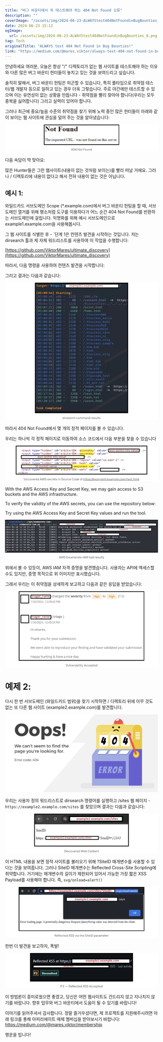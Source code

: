 ```yaml
---
title: "버그 바운티에서 꼭 테스트해야 하는 404 Not Found 오류"
description: ""
coverImage: "/assets/img/2024-06-23-ALWAYStest404NotFoundinBugBounties_0.png"
date: 2024-06-23 15:13
ogImage: 
  url: /assets/img/2024-06-23-ALWAYStest404NotFoundinBugBounties_0.png
tag: Tech
originalTitle: "ALWAYS test 404 Not Found in Bug Bounties!"
link: "https://medium.com/@mares.viktor/always-test-404-not-found-in-bug-bounties-2be47801b4c0"
---
```



안녕하세요 여러분, 오늘은 항상 "/" 디렉토리가 없는 웹 사이트를 테스트해야 하는 이유와 다른 많은 버그 바운티 헌터들이 놓치고 있는 것을 보여드리고 싶습니다.

솔직히 말해서, 버그 바운티 헌팅은 피곤할 수 있습니다, 특히 풀타임으로 취약점 테스터/웹 개발자 등으로 일하고 있는 경우 더욱 그렇습니다. 주로 야간에만 테스트할 수 있으며 이는 유연성이 없는 상황을 만듭니다 - 취약점을 빨리 찾아야 합니다(우리는 모두 중복을 싫어합니다) 그리고 실력이 있어야 합니다.

그러나 최근에 중요/높음 수준의 취약점을 찾기 위해 노력 중인 많은 헌터들이 아래와 같이 보이는 웹 사이트에 관심을 덜어 주는 것을 알아냈습니다:

<img src="/assets/img/2024-06-23-ALWAYStest404NotFoundinBugBounties_0.png" />

<div class="content-ad"></div>

다음 속담이 딱 맞아요:

많은 Hunter들은 그런 웹사이트(내용이 없는 것처럼 보이는)를 빨리 떠날 거에요. 그러나 / 디렉토리에 내용이 없다고 해서 전혀 내용이 없는 것은 아닙니다.

## 예시 1:

와일드카드 서브도메인 Scope (*.example.com)에서 버그 바운티 헌팅을 할 때, 서브도메인 열거를 위해 평소처럼 도구를 이용하다가 어느 순간 404 Not Found를 반환하는 서브도메인에 걸립니다. 익명화를 위해 예시 서브도메인으로 example1.example.com을 사용해봅시다.

<div class="content-ad"></div>

그 웹 사이트를 식별한 후 - `단계 1은 컨텐츠 발견을 시작하는 것입니다. 저는 dirsearch 툴과 제 자체 워드리스트를 사용하여 이 작업을 수행합니다:

[https://github.com/ViktorMares/ultimate_discovery](https://github.com/ViktorMares/ultimate_discovery)

따라서, 다음 명령을 사용하여 컨텐츠 발견을 시작합니다:

<div class="content-ad"></div>

그리고 결과는 다음과 같습니다:

![이미지](/assets/img/2024-06-23-ALWAYStest404NotFoundinBugBounties_2.png)

따라서 404 Not Found에서 몇 개의 정적 페이지를 볼 수 있습니다.

우리는 하나씩 각 정적 페이지로 이동하여 소스 코드에서 다음 부분을 찾을 수 있습니다

<div class="content-ad"></div>


![Image](/assets/img/2024-06-23-ALWAYStest404NotFoundinBugBounties_3.png)

With the AWS Access Key and Secret Key, we may gain access to S3 buckets and the AWS infrastructure.

To verify the validity of the AWS secrets, you can use the repository below:

Try using the AWS Access Key and Secret Key values and run the tool.


<div class="content-ad"></div>

![이미지](/assets/img/2024-06-23-ALWAYStest404NotFoundinBugBounties_4.png)

위에서 볼 수 있듯이, AWS IAM 자격 증명을 발견했습니다. 사용자는 API에 액세스할 수도 있지만, 증명 목적으로 위 이미지만 표시했습니다.

그래서 우리는 이 취약점을 상세하게 보고하고 다음과 같은 응답을 받았습니다:

![이미지](/assets/img/2024-06-23-ALWAYStest404NotFoundinBugBounties_5.png)

<div class="content-ad"></div>

# 예제 2:

다시 한 번 서브도메인 (와일드카드 범위)을 찾기 시작하면 / 디렉토리 뒤에 아무 것도 없는 또 다른 웹 사이트 (example2.example.com)를 발견합니다.

![image](/assets/img/2024-06-23-ALWAYStest404NotFoundinBugBounties_6.png)

우리는 사용자 정의 워드리스트로 dirsearch 명령어를 실행하고 /sites 웹 페이지 - `https://example2.example.com/sites` 를 찾았으며 결과는 다음과 같습니다:

<div class="content-ad"></div>


![Image](/assets/img/2024-06-23-ALWAYStest404NotFoundinBugBounties_7.png)

이 HTML 내용을 보면 정적 사이트를 불러오기 위해 ?SiteID 매개변수를 사용할 수 있다는 것을 보여줍니다. 그러나 SiteID 매개변수는 Reflected Cross-Site Scripting에 취약합니다. 거기에는 매개변수의 길이가 제한되어 있어서 가능한 가장 짧은 XSS Payload를 사용해야 합니다. 즉, `svg/onload=alert()`

![Image](/assets/img/2024-06-23-ALWAYStest404NotFoundinBugBounties_8.png)

한번 더 발견을 보고하자, 폭발!


<div class="content-ad"></div>

![image](/assets/img/2024-06-23-ALWAYStest404NotFoundinBugBounties_9.png)

이 방법론이 흥미로웠으면 좋겠고, 당신은 어떤 웹사이트도 건드리지 않고 지나치지 않기를 바랍니다. 향후 업무와 버그 바운티에서 도움이 될 수 있기를 바랍니다!

이야기를 읽어주셔서 감사합니다. 정말 즐거우셨다면, 제 프로젝트를 지원해주시려면 아래 링크를 통해 아피리에이트 매체 멤버십을 받아보시기 바랍니다: https://medium.com/@mares.viktor/membership

행운을 빕니다!